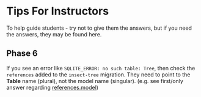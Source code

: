 # Tips For Instructors

To help guide students - try not to give them the answers, but if you need the
answers, they may be found here.

## Phase 6

If you see an error like `SQLITE_ERROR: no such table: Tree`, then check
the `references` added to the `insect-tree` migration. They need to point to
the **Table** name (plural), not the model name (singular).
(e.g. see first/only answer regarding [references.model])

[references.model]: https://stackoverflow.com/questions/41556888/sequelize-in-node-express-no-such-table-main-user-error/41557753#41557753
